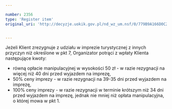 ```yaml
---

number: 2356
type: 'Register item'
original_uri: 'http://decyzje.uokik.gov.pl/nd_wz_um.nsf/0/779B9A166D0C244AC12578AF0033DC10?OpenDocument'


---
```


Jeżeli Klient zrezygnuje z udziału w imprezie turystycznej z innych przyczyn niż określone w pkt 7, Organizator potrąci z wpłaty Klienta następujące kwoty:  
 - równą opłacie manipulacyjnej w wysokości 50 zł - w razie rezygnacji na więcej niż 40 dni przed wyjazdem na imprezę,  
 - 50% ceny imprezy - w razie rezygnacji na 39-35 dni przed wyjazdem na imprezę,       
- 100% ceny imprezy - w razie rezygnacji w terminie krótszym niż 34 dni przed wyjazdem na imprezę, jednak nie mniej niż opłata manipulacyjna, o której mowa w pkt 1.
